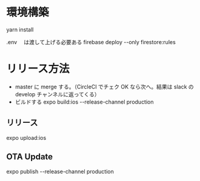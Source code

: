 # 環境構築

yarn install

.env 　は渡して上げる必要ある
firebase deploy --only firestore:rules

# リリース方法

- master に merge する。（CircleCI でチェク OK なら次へ。結果は slack の develop チャンネルに返ってくる）
- ビルドする
  expo build:ios --release-channel production

## リリース

expo upload:ios

## OTA Update

expo publish --release-channel production
